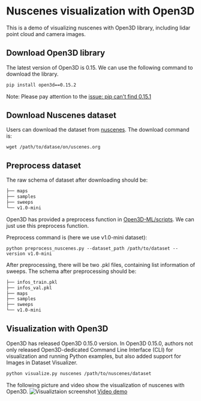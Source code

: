 # Nuscenes visualization with Open3D
This is a demo of visualizing nuscenes with Open3D library, including lidar point cloud and camera images.
## Download Open3D library
The latest version of Open3D is 0.15.
We can use the following command to download the library.
```bash
pip install open3d==0.15.2
```
Note: Please pay attention to the [issue: pip can't find 0.15.1](https://github.com/isl-org/Open3D/issues/4796)
## Download Nuscenes dataset
Users can download the dataset from [nuscenes](https://www.nuscenes.org/nuscenes).
The download command is: 
```
wget /path/to/datase/on/uscenes.org
```
## Preprocess dataset
The raw schema of dataset after downloading should be:
```bash
├── maps
├── samples
├── sweeps
└── v1.0-mini
```
Open3D has provided a preprocess function in [Open3D-ML/scripts](https://github.com/isl-org/Open3D-ML/tree/master/scripts). We can just use this preprocess function.

Preprocess command is (here we use v1.0-mini dataset):
```
python preprocess_nuscenes.py --dataset_path /path/to/dataset --version v1.0-mini
```
After preprocessing, there will be two .pkl files, containing list information of sweeps.
The schema after preprocessing should be:
```bash
├── infos_train.pkl
├── infos_val.pkl
├── maps
├── samples
├── sweeps
└── v1.0-mini
```
## Visualization with Open3D
Open3D has released Open3D 0.15.0 version. In Open3D 0.15.0, authors not only released Open3D-dedicated Command Line Interface (CLI) for visualization and running Python examples, but also added support for Images in Dataset Visualizer.

```bash
python visualize.py nuscenes /path/to/nuscenes/dataset
```
The following picture and video show the visualization of nuscenes with Open3D. 
![Visualiztaion screenshot](https://github.com/ShuchangLi/Nuscenes-visualization-Open3D/blob/main/img_folder/screenshot.png)
[Video demo](https://github.com/ShuchangLi/Nuscenes-visualization-Open3D/blob/main/img_folder/nuscenes_demo.mp4)

